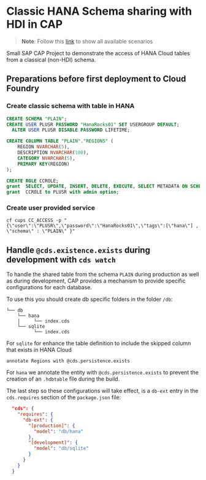 # Classic HANA Schema sharing with HDI in CAP

> **Note**: Follow this [link](https://github.com/stockbal/cap-samples/tree/main) to show all available scenarios

Small SAP CAP Project to demonstrate the access of HANA Cloud tables from a classical (non-HDI) schema.

## Preparations before first deployment to Cloud Foundry

### Create classic schema with table in HANA

```sql
CREATE SCHEMA "PLAIN";
CREATE USER PLUSR PASSWORD "HanaRocks01" SET USERGROUP DEFAULT;
  ALTER USER PLUSR DISABLE PASSWORD LIFETIME;

CREATE COLUMN TABLE "PLAIN"."REGIONS" (
	REGION NVARCHAR(5),
	DESCRIPTION NVARCHAR(100),
	CATEGORY NVARCHAR(5),
	PRIMARY KEY(REGION)
);

CREATE ROLE CCROLE;
grant  SELECT, UPDATE, INSERT, DELETE, EXECUTE, SELECT METADATA ON SCHEMA "PLAIN" TO CCROLE with grant option;
grant  CCROLE to PLUSR with admin option;
```

### Create user provided service

```shell
cf cups CC_ACCESS -p "{\"user\":\"PLUSR\",\"password\":\"HanaRocks01\",\"tags\":[\"hana\"] , \"schema\" : \"PLAIN\" }"
```

## Handle `@cds.existence.exists` during development with `cds watch`

To handle the shared table from the schema `PLAIN` during production as well as during development, CAP provides a mechanism to provide specific configurations for each database.

To use this you should create db specific folders in the folder `/db`:

```
└── db
    └── hana
    |     └── index.cds
    └── sqlite
          └── index.cds
```

For `sqlite` for enhance the table definition to include the skipped column that exists in HANA Cloud

```cds
annotate Regions with @cds.persistence.exists
```

For `hana` we annotate the entity with `@cds.persistence.exists` to prevent the creation of an `.hdbtable` file during the build.

The last step so these configurations will take effect, is a `db-ext` entry in the `cds.requires` section of the `package.json` file:

```json
  "cds": {
    "requires": {
      "db-ext": {
        "[production]": {
          "model": "db/hana"
        },
        "[development]": {
          "model": "db/sqlite"
        }
      }
    }
  }
```
